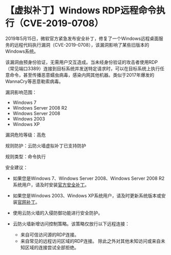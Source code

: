# 【虚拟补丁】Windows RDP远程命令执行（CVE-2019-0708）

2019年5月15日，微软官方紧急发布安全补丁，修复了一个Windows远程桌面服务的远程代码执行漏洞（CVE-2019-0708），该漏洞影响了某些旧版本的Windows系统。

该漏洞由预身份验证，无需用户交互造成。当未经身份验证的攻击者使用RDP（常见端口3389）连接到目标系统并发送特定请求时，可以在目标系统上执行任意命令，甚至传播恶意蠕虫病毒，感染内网其他机器。类似于2017年爆发的WannaCry等恶意勒索病毒。

漏洞影响范围：

-   Windows 7
-   Windows Server 2008 R2
-   Windows Server 2008
-   Windows 2003
-   Windows XP

漏洞危险等级：高危

规则防护：云防火墙虚拟补丁已支持防护

规则类型：命令执行

安全建议：

-   如果您是Windows 7、Windows Server 2008、Windows Server 2008 R2系统用户，请及时安装[官方安全补丁](https://portal.msrc.microsoft.com/en-US/security-guidance/advisory/CVE-2019-0708)。
-   如果您是Windows 2003、Windows XP系统用户，请及时更新系统版本或安装[官网补丁](https://support.microsoft.com/zh-cn/help/4500705/customer-guidance-for-cve-2019-0708)。
-   使用云防火墙的入侵防御功能进行安全防护。
-   云防火墙新增访问控制策略。该策略仅放行以下远程连接：

    -   来自可信访问源的RDP连接。
    -   来自常见的远程访问区域的RDP连接。
    除此之外对其他未知访问或来自未知区域的连接尝试全部拒绝。


